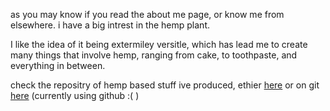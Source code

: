 as you may know if you read the about me page, or know me from elsewhere. i have a big intrest in the hemp plant.

I like the idea of it being extermiley versitle, which has lead me to create many things that involve hemp, ranging from cake, to toothpaste, and everything in between. 

check the repositry of hemp based stuff ive produced, ethier [here]() or on git [here](https://github.com/baby-princess/hemp-related) (currently using github :( ) 
